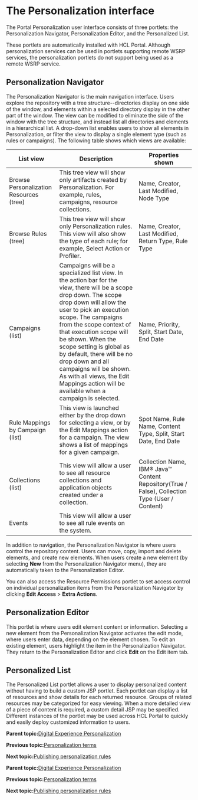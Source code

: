 # The Personalization interface

The Portal Personalization user interface consists of three portlets: the Personalization Navigator, Personalization Editor, and the Personalized List.

These portlets are automatically installed with HCL Portal. Although personalization services can be used in portlets supporting remote WSRP services, the personalization portlets do not support being used as a remote WSRP service.

## Personalization Navigator

The Personalization Navigator is the main navigation interface. Users explore the repository with a tree structure--directories display on one side of the window, and elements within a selected directory display in the other part of the window. The view can be modified to eliminate the side of the window with the tree structure, and instead list all directories and elements in a hierarchical list. A drop-down list enables users to show all elements in Personalization, or filter the view to display a single element type \(such as rules or campaigns\). The following table shows which views are available:

|List view|Description|Properties shown|
|---------|-----------|----------------|
|Browse Personalization Resources \(tree\)|This tree view will show only artifacts created by Personalization. For example, rules, campaigns, resource collections.|Name, Creator, Last Modified, Node Type|
|Browse Rules \(tree\)|This tree view will show only Personalization rules. This view will also show the type of each rule; for example, Select Action or Profiler.|Name, Creator, Last Modified, Return Type, Rule Type|
|Campaigns \(list\)|Campaigns will be a specialized list view. In the action bar for the view, there will be a scope drop down. The scope drop down will allow the user to pick an execution scope. The campaigns from the scope context of that execution scope will be shown. When the scope setting is global as by default, there will be no drop down and all campaigns will be shown. As with all views, the Edit Mappings action will be available when a campaign is selected.|Name, Priority, Split, Start Date, End Date|
|Rule Mappings by Campaign \(list\)|This view is launched either by the drop down for selecting a view, or by the Edit Mappings action for a campaign. The view shows a list of mappings for a given campaign.|Spot Name, Rule Name, Content Type, Split, Start Date, End Date|
|Collections \(list\)|This view will allow a user to see all resource collections and application objects created under a collection.|Collection Name, IBM® Java™ Content Repository\(True / False\), Collection Type \(User / Content\)|
|Events|This view will allow a user to see all rule events on the system.| |

In addition to navigation, the Personalization Navigator is where users control the repository content. Users can move, copy, import and delete elements, and create new elements. When users create a new element \(by selecting **New** from the Personalization Navigator menu\), they are automatically taken to the Personalization Editor.

You can also access the Resource Permissions portlet to set access control on individual personalization items from the Personalization Navigator by clicking **Edit Access** \> **Extra Actions**.

## Personalization Editor

This portlet is where users edit element content or information. Selecting a new element from the Personalization Navigator activates the edit mode, where users enter data, depending on the element chosen. To edit an existing element, users highlight the item in the Personalization Navigator. They return to the Personalization Editor and click **Edit** on the Edit item tab.

## Personalized List

The Personalized List portlet allows a user to display personalized content without having to build a custom JSP portlet. Each portlet can display a list of resources and show details for each returned resource. Groups of related resources may be categorized for easy viewing. When a more detailed view of a piece of content is required, a custom detail JSP may be specified. Different instances of the portlet may be used across HCL Portal to quickly and easily deploy customized information to users.

**Parent topic:**[Digital Experience Personalization](../pzn/pzn_overview.md)

**Previous topic:**[Personalization terms](../pzn/pzn_concepts.md)

**Next topic:**[Publishing personalization rules](../pzn/pzn_depub.md)

**Parent topic:**[Digital Experience Personalization](../pzn/pzn_overview.md)

**Previous topic:**[Personalization terms](../pzn/pzn_concepts.md)

**Next topic:**[Publishing personalization rules](../pzn/pzn_depub.md)


